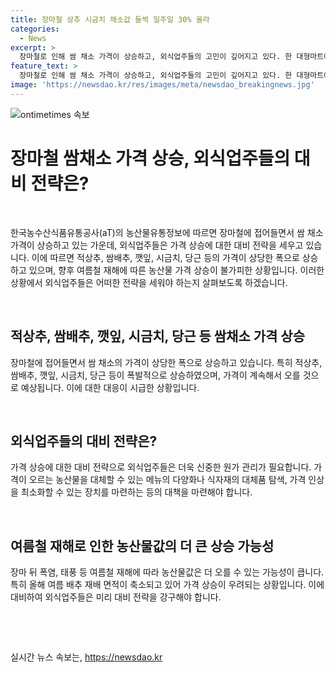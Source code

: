 ```yaml
---
title: 장마철 상추 시금치 채소값 들썩 일주일 30% 올라
categories:
  - News
excerpt: >
  장마철로 인해 쌈 채소 가격이 상승하고, 외식업주들의 고민이 깊어지고 있다. 한 대형마트에서 7일 기록된 적상추 소매가격은 17.3% 상승한 1천178원으로, 쌈배추와 깻잎 등 일부 채소류도 높은 상승률을 보였다. 이에 따라 원가 부담으로 인해 음식점이나 반찬가게에서 농산물을 아예 사용하지 않는 경우가 늘어나고 있으며, 여름철 재해에 따른 농산물값 상승이 우려된다. 특히 배추의 생산 감소와 여름철 재해가 더해져 농산물 수급 불안이 우려되고 있다.
feature_text: >
  장마철로 인해 쌈 채소 가격이 상승하고, 외식업주들의 고민이 깊어지고 있다. 한 대형마트에서 7일 기록된 적상추 소매가격은 17.3% 상승한 1천178원으로, 쌈배추와 깻잎 등 일부 채소류도 높은 상승률을 보였다. 이에 따라 원가 부담으로 인해 음식점이나 반찬가게에서 농산물을 아예 사용하지 않는 경우가 늘어나고 있으며, 여름철 재해에 따른 농산물값 상승이 우려된다. 특히 배추의 생산 감소와 여름철 재해가 더해져 농산물 수급 불안이 우려되고 있다.
image: 'https://newsdao.kr/res/images/meta/newsdao_breakingnews.jpg'
---
```


<p><img src="https://newsdao.kr/res/images/meta/newsdao_breakingnews.jpg" alt="ontimetimes 속보" /></p>

<h1>장마철 쌈채소 가격 상승, 외식업주들의 대비 전략은?</h1>

<p data-ke-size="size16">&nbsp;</p>

<p>한국농수산식품유통공사(aT)의 농산물유통정보에 따르면 장마철에 접어들면서 쌈 채소 가격이 상승하고 있는 가운데, 외식업주들은 가격 상승에 대한 대비 전략을 세우고 있습니다. 이에 따르면 적상추, 쌈배추, 깻잎, 시금치, 당근 등의 가격이 상당한 폭으로 상승하고 있으며, 향후 여름철 재해에 따른 농산물 가격 상승이 불가피한 상황입니다. 이러한 상황에서 외식업주들은 어떠한 전략을 세워야 하는지 살펴보도록 하겠습니다.</p></p>

<p data-ke-size="size16">&nbsp;</p>

<h2>적상추, 쌈배추, 깻잎, 시금치, 당근 등 쌈채소 가격 상승</h2>

<p data-ke-size="size16">장마철에 접어들면서 쌈 채소의 가격이 상당한 폭으로 상승하고 있습니다. 특히 적상추, 쌈배추, 깻잎, 시금치, 당근 등이 폭발적으로 상승하였으며, 가격이 계속해서 오를 것으로 예상됩니다. 이에 대한 대응이 시급한 상황입니다.</p>

<p data-ke-size="size16">&nbsp;</p>

<h2>외식업주들의 대비 전략은?</h2>

<p data-ke-size="size16">가격 상승에 대한 대비 전략으로 외식업주들은 더욱 신중한 원가 관리가 필요합니다. 가격이 오르는 농산물을 대체할 수 있는 메뉴의 다양화나 식자재의 대체품 탐색, 가격 인상을 최소화할 수 있는 장치를 마련하는 등의 대책을 마련해야 합니다.</p>

<p data-ke-size="size16">&nbsp;</p>

<h2>여름철 재해로 인한 농산물값의 더 큰 상승 가능성</h2>

<p data-ke-size="size16">장마 뒤 폭염, 태풍 등 여름철 재해에 따라 농산물값은 더 오를 수 있는 가능성이 큽니다. 특히 올해 여름 배추 재배 면적이 축소되고 있어 가격 상승이 우려되는 상황입니다. 이에 대비하여 외식업주들은 미리 대비 전략을 강구해야 합니다.</p>

<p data-ke-size="size16">&nbsp;</p>

<p data-ke-size="size16">&nbsp;</p>
실시간 뉴스 속보는, <a href="https://newsdao.kr" rel="dofollow">https://newsdao.kr</a>


